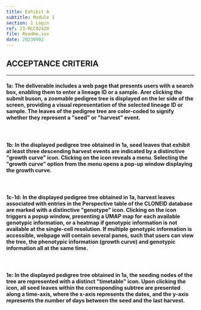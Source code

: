```yaml
---
title: Exhibit A
subtitle: Module 1
section: 1 Login
ref: 23-MCC02420
file: Readme.svx
date: 20230902
---
```


## ACCEPTANCE CRITERIA
---

#### 1a: The deliverable includes a web page that presents users with a search box, enabling them to enter a lineage ID or a sample. Arer clicking the submit buson, a zoomable pedigree tree is displayed on the ler side of the screen, providing a visual representation of the selected lineage ID or sample. The leaves of the pedigree tree are color-coded to signify whether they represent a "seed" or "harvest" event.
<br>

#### 1b: In the displayed pedigree tree obtained in 1a, seed leaves that exhibit at least three descending harvest events are indicated by a distinctive "growth curve" icon. Clicking on the icon reveals a menu. Selecting the "growth curve" option from the menu opens a pop-up window displaying the growth curve.
<br>

#### 1c-1d: In the displayed pedigree tree obtained in 1a, harvest leaves associated with entries in the Perspective table of the CLONEID database are marked with a distinctive "genotype" icon. Clicking on the icon triggers a popup window, presenting a UMAP map for each available genotypic information, or a heatmap if genotypic information is not available at the single-cell resolution. If multiple genotypic information is accessible, webpage will contain several panes, such that users can view the tree, the phenotypic information (growth curve) and genotypic information all at the same time.
<br>

#### 1e: In the displayed pedigree tree obtained in 1a, the seeding nodes of the tree are represented with a distinct "timetable" icon. Upon clicking the icon, all seed leaves within the corresponding subtree are presented along a time-axis, where the x-axis represents the dates, and the y-axis represents the number of days between the seed and the last harvest.
<br>
